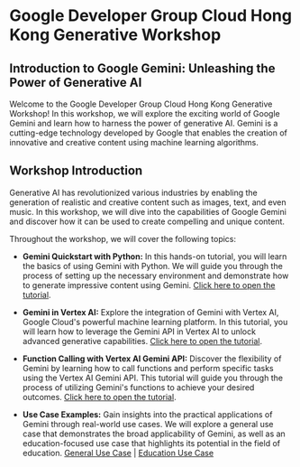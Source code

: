 # Google Developer Group Cloud Hong Kong Generative Workshop

## Introduction to Google Gemini: Unleashing the Power of Generative AI

Welcome to the Google Developer Group Cloud Hong Kong Generative Workshop! In this workshop, we will explore the exciting world of Google Gemini and learn how to harness the power of generative AI. Gemini is a cutting-edge technology developed by Google that enables the creation of innovative and creative content using machine learning algorithms.

## Workshop Introduction

Generative AI has revolutionized various industries by enabling the generation of realistic and creative content such as images, text, and even music. In this workshop, we will dive into the capabilities of Google Gemini and discover how it can be used to create compelling and unique content.

Throughout the workshop, we will cover the following topics:

- **Gemini Quickstart with Python:** In this hands-on tutorial, you will learn the basics of using Gemini with Python. We will guide you through the process of setting up the necessary environment and demonstrate how to generate impressive content using Gemini. [Click here to open the tutorial](https://colab.research.google.com/github/google/generative-ai-docs/blob/main/site/en/tutorials/python_quickstart.ipynb).

- **Gemini in Vertex AI:** Explore the integration of Gemini with Vertex AI, Google Cloud's powerful machine learning platform. In this tutorial, you will learn how to leverage the Gemini API in Vertex AI to unlock advanced generative capabilities. [Click here to open the tutorial](https://colab.research.google.com/github/GoogleCloudPlatform/generative-ai/blob/main/gemini/getting-started/intro_gemini_python.ipynb).

- **Function Calling with Vertex AI Gemini API:** Discover the flexibility of Gemini by learning how to call functions and perform specific tasks using the Vertex AI Gemini API. This tutorial will guide you through the process of utilizing Gemini's functions to achieve your desired outcomes. [Click here to open the tutorial](https://colab.research.google.com/github/GoogleCloudPlatform/generative-ai/blob/main/gemini/function-calling/intro_function_calling.ipynb).

- **Use Case Examples:** Gain insights into the practical applications of Gemini through real-world use cases. We will explore a general use case that demonstrates the broad applicability of Gemini, as well as an education-focused use case that highlights its potential in the field of education. [General Use Case](https://colab.research.google.com/github/GoogleCloudPlatform/generative-ai/blob/main/gemini/use-cases/intro_multimodal_use_cases.ipynb) | [Education Use Case](https://colab.research.google.com/github/GoogleCloudPlatform/generative-ai/blob/main/gemini/use-cases/education/use_cases_for_education.ipynb)
